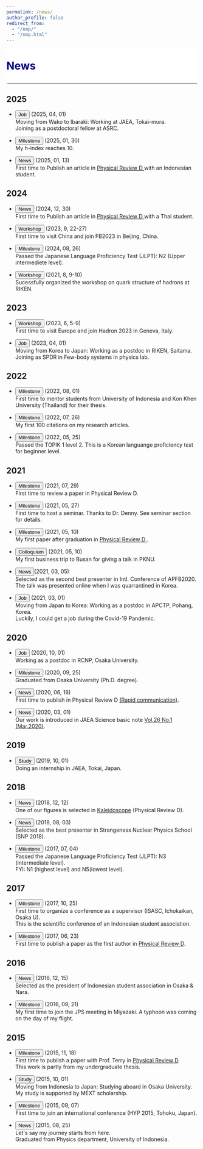 ```yaml
---
permalink: /news/
author_profile: false
redirect_from: 
  - "/nmp/"
  - "/nmp.html"
---
```


<div style="display: flex; align-items: center; background-color: white; position: sticky; top: 0px; padding: 10px 0px; box-shadow: 0 4px 2px -2px gray; z-index: 1; height: 70px;"> 
  <h1 style="color:#000080; margin: 0;">News</h1> 
</div>

<h2> 2025 </h2>

* <button class="btn--article">Job</button> (2025, 04, 01)<br>
  Moving from Wako to Ibaraki: Working at JAEA, Tokai-mura.<br>
  Joining as a postdoctoral fellow at ASRC.
  
* <button class="btn--article-black">Milestone</button> (2025, 01, 30) <br>
  My h-index reaches 10.

* <button class="btn--article-red">News</button> (2025, 01, 13)<br>
  First time to Publish an article in <a href="https://journals.aps.org/prd/abstract/10.1103/PhysRevD.111.016011"> Physical Review D </a> with an Indonesian student. 
  
<h2> 2024 </h2>

* <button class="btn--article-red">News</button> (2024, 12, 30)<br>
  First time to Publish an article in <a href="https://journals.aps.org/prd/abstract/10.1103/PhysRevD.110.114046"> Physical Review D </a> with a Thai student. 

* <button class="btn--article-blue">Workshop </button> (2023, 9, 22-27) <br> 
  First time to visit China and join FB2023 in Beijing, China.

* <button class="btn--article-black">Milestone</button> (2024, 08, 26)<br>
  Passed the Japanese Language Proficiency Test (JLPT): N2 (Upper intermediete level).
  
* <button class="btn--article-blue">Workshop </button> (2021, 8, 9-10) <br> 
  Sucessfully organized the workshop on quark structure of hadrons at RIKEN.

<h2> 2023 </h2>

* <button class="btn--article-blue">Workshop </button> (2023, 6, 5-9)  <br> 
  First time to visit Europe and join Hadron 2023 in Geneva, Italy. 
  
* <button class="btn--article">Job</button> (2023, 04, 01)<br>
  Moving from Korea to Japan: Working as a postdoc in RIKEN, Saitama.<br>
  Joining as SPDR in Few-body systems in physics lab.

<h2> 2022 </h2>

* <button class="btn--article-black">Milestone</button> (2022, 08, 01)  <br>
  First time to mentor students from University of Indonesia and Kon Khen University (Thailand) for their thesis.

* <button class="btn--article-black">Milestone</button> (2022, 07, 26) <br>
  My first 100 citations on my research articles.

* <button class="btn--article-black">Milestone</button> (2022, 05, 25)  <br>
  Passed the TOPIK 1 level 2. This is a Korean languange proficiency test for beginner level. 

<h2> 2021 </h2>
 
* <button class="btn--article-black">Milestone</button> (2021, 07, 29)  <br>
  First time to review a paper in Physical Review D.

* <button class="btn--article-black">Milestone</button> (2021, 05, 27)  <br>
  First time to host a seminar. Thanks to Dr. Denny. See seminar section for details.

* <button class="btn--article-black">Milestone</button> (2021, 05, 10)  <br>
  My first paper after graduation in <a href="https://journals.aps.org/prd/abstract/10.1103/PhysRevD.103.094003"> Physical Review D </a>.

* <button class="btn--article-blue">Colloquium</button> (2021, 05, 10) <br>
  My first business trip to Busan for giving a talk in PKNU.

* <button class="btn--article-red">News</button>(2021, 03, 05)  <br>
  Selected as the second best presenter in Intl. Conference of APFB2020.<br>
  The talk was presented online when I was quarrantined in Korea.
    
* <button class="btn--article">Job</button> (2021, 03, 01)<br>
  Moving from Japan to Korea: Working as a postdoc in APCTP, Pohang, Korea.<br>
  Luckily, I could get a job during the Covid-19 Pandemic.

<h2> 2020 </h2>

*  <button class="btn--article">Job</button>  (2020, 10, 01)<br>
  Working as a postdoc in RCNP, Osaka University.

* <button class="btn--article-black">Milestone</button> (2020, 09, 25) <br>
  Graduated from Osaka University (Ph.D. degree).
  
* <button class="btn--article-red">News</button> (2020, 06, 16) <br>
  First time to publish in Physical Review D <a href="https://journals.aps.org/prd/abstract/10.1103/PhysRevD.101.111502">(Rapid communication)</a>.
  
* <button class="btn--article-red">News</button> (2020, 03, 01) <br>
  Our work is introduced in JAEA Science basic note <a href="https://asrc.jaea.go.jp/publication/note/pdf/41kagaku/41_06.pdf">Vol.26 No.1 (Mar.2020)</a>.

<h2> 2019 </h2>

* <button class="btn--article">Study</button> (2019, 10, 01) <br>
  Doing an internship in JAEA, Tokai, Japan.

<h2> 2018 </h2>

* <button class="btn--article-red">News</button> (2018, 12, 12) <br>
  One of our figures is selected in <a href="https://journals.aps.org/prd/kaleidoscope/prd/98/11/114007">Kaleidoscope</a> (Physical Review D).

* <button class="btn--article-red">News</button> (2018, 08, 03) <br>
  Selected as the best presenter in Strangeness Nuclear Physics School (SNP 2018).

* <button class="btn--article-black">Milestone</button>  (2017, 07, 04) <br>
  Passed the Japanese Language Proficiency Test (JLPT): N3 (intermediate level). <br>
  FYI: N1 (highest level) and N5(lowest level).

<h2> 2017 </h2>

*  <button class="btn--article-black">Milestone</button> (2017, 10, 25)<br>
  First time to organize a conference as a supervisor (ISASC, Ichokaikan, Osaka U). <br>
  This is the scientific conference of an Indonesian student association.

* <button class="btn--article-black">Milestone</button> (2017, 06, 23) <br>
  First time to publish a paper as the first author in <a href="https://journals.aps.org/prd/abstract/10.1103/PhysRevD.95.114018">Physical Review D</a>.

<h2> 2016 </h2>

* <button class="btn--article-red">News</button> (2016, 12, 15)  <br>
  Selected as the president of Indonesian student association in Osaka & Nara.

* <button class="btn--article-black">Milestone</button> (2016, 09, 21)  <br>
  My first time to join the JPS meeting in Miyazaki. A typhoon was coming on the day of my flight.

<h2> 2015 </h2>

* <button class="btn--article-black">Milestone</button> (2015, 11, 18)  <br>
  First time to publish a paper with Prof. Terry in <a href="https://journals.aps.org/prd/abstract/10.1103/PhysRevD.92.094019">Physical Review D</a>. <br>
  This work is partly from my undergraduate thesis.

* <button class="btn--article">Study</button> (2015, 10, 01) <br> 
  Moving from Indonesia to Japan: Studying aboard in Osaka University. <br>
  My study is supported by MEXT scholarship.
  
* <button class="btn--article-black">Milestone</button> (2015, 09, 07)  <br>
  First time to join an international conference (HYP 2015, Tohoku, Japan). 
  
*  <button class="btn--article-red">News</button> (2015, 08, 25)<br>
  Let's say my journey starts from here. <br>
  Graduated from Physics department, University of Indonesia. 
